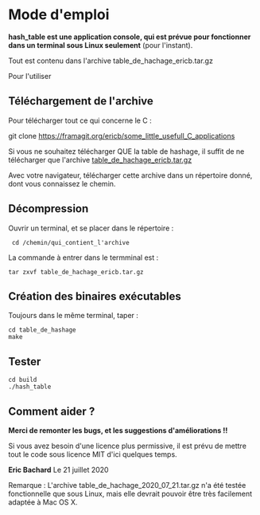 # Mode d'emploi

**hash_table est une application console, qui est prévue pour fonctionner dans un terminal sous Linux seulement** (pour l'instant).

Tout est contenu dans l'archive table_de_hachage_ericb.tar.gz

Pour l'utiliser


## Téléchargement de l'archive

Pour télécharger tout ce qui concerne le C : 

git clone https://framagit.org/ericb/some_little_usefull_C_applications

Si vous ne souhaitez télécharger QUE la table de hashage, il suffit de ne télécharger que l'archive [table_de_hachage_ericb.tar.gz](https://framagit.org/ericb/some_little_usefull_C_applications/-/blob/master/table_de_hachage/table_de_hachage_ericb.tar.gz)

Avec votre navigateur, télécharger cette archive dans un répertoire donné, dont vous connaissez le chemin.


## Décompression

Ouvrir un terminal, et se placer dans le répertoire :

````
 cd /chemin/qui_contient_l'archive
````

La commande à entrer dans le termminal est :
````
tar zxvf table_de_hachage_ericb.tar.gz
````

## Création des binaires exécutables 

Toujours dans le même terminal, taper :

````
cd table_de_hashage
make
````


## Tester

````
cd build
./hash_table
````

## Comment aider ?

**Merci de remonter les bugs, et les suggestions d'améliorations !!**

Si vous avez besoin d'une licence plus permissive, il est prévu de mettre tout le code sous licence MIT d'ici quelques temps.


**Eric Bachard**
Le 21 juillet 2020


Remarque :
L'archive table_de_hachage_2020_07_21.tar.gz n'a été testée fonctionnelle que sous Linux, mais elle devrait pouvoir être très facilement adaptée à Mac OS X.